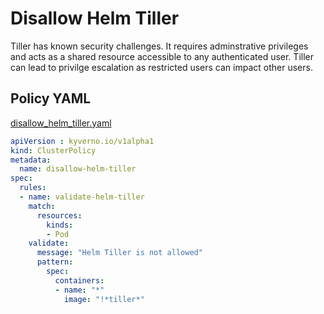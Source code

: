 # Disallow Helm Tiller

Tiller has known security challenges. It requires adminstrative privileges and acts as a shared resource accessible to any authenticated user. Tiller can lead to privilge escalation as restricted users can impact other users.

## Policy YAML 

[disallow_helm_tiller.yaml](best_practices/disallow_helm_tiller.yaml) 

````yaml
apiVersion : kyverno.io/v1alpha1
kind: ClusterPolicy
metadata:
  name: disallow-helm-tiller
spec:
  rules:
  - name: validate-helm-tiller
    match:
      resources:
        kinds:
        - Pod
    validate:
      message: "Helm Tiller is not allowed"  
      pattern:
        spec:
          containers:
          - name: "*"
            image: "!*tiller*"

````